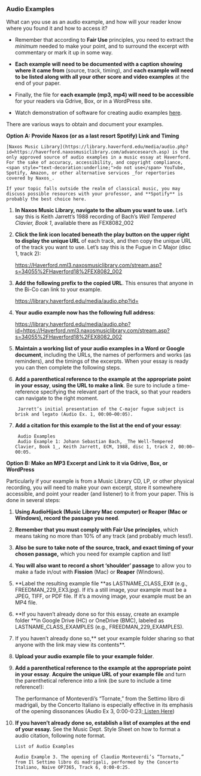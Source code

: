 ### Audio Examples

What can you use as an audio example, and how will your reader know where you found it and how to access it?  

* Remember that according to **Fair Use** principles, you need to extract the _minimum_ needed to make your point, and to surround the excerpt with commentary or mark it up in some way.

* **Each example will need to be documented with a caption showing where it came from** (source, track, timing), and **each example will need to be listed along with all your other score and video examples** at the end of your paper.

* Finally, the file for **each example (mp3, mp4) will need to be accessible** for your readers via Gdrive, Box, or in a WordPress site.

* Watch demonstration of software for creating audio examples [here](https://haverford.app.box.com/file/934628633661?s=rx573ab4v3j5yolf6zmu6tnnik371m7f).


There are various ways to obtain and document your examples.

**Option A:  Provide Naxos (or as a last resort Spotify) Link and Timing**

    [Naxos Music Library](https://library.haverford.edu/media/audio.php?id=https://haverford.naxosmusiclibrary.com/advancesearch.asp) is the only approved source of audio examples in a music essay at Haverford. For the sake of accuracy, accessibility, and copyright compliance, <span style="text-decoration:underline;">do not use</span> YouTube, Spotify, Amazon, or other alternative services _for repertories covered by Naxos_. 

    If your topic falls outside the realm of classical music, you may discuss possible resources with your professor, and **Spotify** is probably the best choice here.

1. **In Naxos Music Library, navigate to the album you want to use.** Let’s say this is Keith Jarrett’s 1988 recording of Bach’s _Well Tempered Clavier, Book 1_, available there as FEX8082_002
2. **Click the link icon located beneath the play button on the upper right to display the unique URL** of each track, and then copy the unique URL of the track you want to use. Let’s say this is the Fugue in C Major (disc 1, track 2):

    https://Haverford.nml3.naxosmusiclibrary.com/stream.asp?s=34055%2FHaverford18%2FEX8082_002

3. **Add the following prefix to the copied URL**. This ensures that anyone in the Bi-Co can link to your example.

    https://library.haverford.edu/media/audio.php?id= 

4. **Your audio example now has the following full address**: 

    https://library.haverford.edu/media/audio.php?id=https://Haverford.nml3.naxosmusiclibrary.com/stream.asp?s=34055%2FHaverford18%2FEX8082_002

5. **Maintain a working list of your audio examples in a Word or Google document**, including the URLs, the names of performers and works (as reminders), and the timings of the excerpts. When your essay is ready you can then complete the following steps.  
6. **Add a parenthetical reference to the example at the appropriate point in your essay**, **using the URL to make a link**. Be sure to include a time-reference specifying the relevant part of the track, so that your readers can navigate to the right moment.

        Jarrett’s initial presentation of the C-major fugue subject is brisk and legato (Audio Ex. 1, 00:00–00:05). 

7. **Add a citation for this example to the list at the end of your essay**:

        Audio Examples
        Audio Example 1: Johann Sebastian Bach, _The Well-Tempered Clavier, Book 1_, Keith Jarrett, ECM, 1988, disc 1, track 2, 00:00–00:05.

**Option B:  Make an MP3 Excerpt and Link to it via Gdrive, Box, or WordPress**

Particularly if your example is from a Music Library CD, LP, or other physical recording, you will need to make your own excerpt, store it somewhere accessible, and point your reader (and listener) to it from your paper. This is done in several steps:

1. **Using AudioHijack (Music Library Mac computer) or Reaper (Mac or Windows), record the passage you need**.  
2. **Remember that you must comply with Fair Use principles**, which means taking no more than 10% of any track (and probably much less!).
3. **Also be sure to take note of the source, track, and exact timing of your chosen passage,** which you need for example caption and list!
4. **You will also want to record a short ‘shoulder’ passage** to allow you to make a fade in/out with **Fission** (Mac) or **Reaper** (Windows).
5. **Label the resulting example file **as LASTNAME_CLASS_EX# (e.g., FREEDMAN_229_EX3.jpg). If it’s a still image, your example must be a JPEG, TIFF, or PDF file. If it’s a moving image, your example must be an MP4 file.
6. **If you haven’t already done so for this essay, create an example folder **in Google Drive (HC) or OneDrive (BMC), labeled as LASTNAME_CLASS_EXAMPLES (e.g., FREEDMAN_229_EXAMPLES).
7. If you haven’t already done so,** set your example folder sharing so that anyone with the link may view its contents**.
8. **Upload your audio example file to your example folder**.
9. **Add a parenthetical reference to the example at the appropriate point in your essay**. **Acquire the unique URL of your example file** and turn the parenthetical reference into a link (be sure to include a time reference!):

      The performance of Monteverdi’s “Tornate,” from the Settimo libro di madrigali, by the Concerto Italiano is especially effective in its emphasis of the opening dissonances (Audio Ex 3, 0:00-0:23;[ Listen Here](https://drive.google.com/file/d/173MegiokvrvqZNDa2J9tscAsngZea8cA/view?usp=share_link))

10. **If you haven’t already done so, establish a list of examples at the end of your essay.** See the Music Dept. Style Sheet on how to format a audio citation, following note format. 

        List of Audio Examples

        Audio Example 3. The opening of Claudio Monteverdi’s “Tornato,” from Il Settimo libro di madrigali, performed by the Concerto Italiano, Naive OP7365, Track 6, 0:00-0:25.
